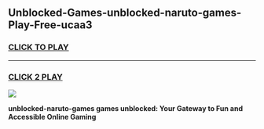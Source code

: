
## Unblocked-Games-unblocked-naruto-games-Play-Free-ucaa3
<h3>
<a href="https://premium76.site?title=unblocked-naruto-games&ref=12A">CLICK TO PLAY</a></h3>
<hr>

<h3>
<a href="https://premium76.site?title=unblocked-naruto-games&ref=12A">CLICK 2 PLAY</a>
  
</h3>

<a href="https://premium76.site?title=unblocked-naruto-games&ref=12A"><img src="https://clearcache.store/games.png"></a>


**unblocked-naruto-games games unblocked: Your Gateway to Fun and Accessible Online Gaming**
